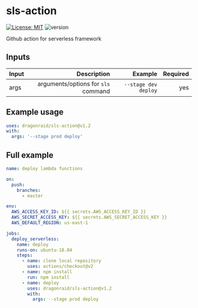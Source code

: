 # sls-action

[![License: MIT](https://img.shields.io/badge/License-MIT-yellow.svg)](https://opensource.org/licenses/MIT)
![version](https://img.shields.io/badge/version-1.3-blue)

Github action for serverless framework

## Inputs

| Input |                         Description |              Example | Required |
| :---- | ----------------------------------: | -------------------: | -------: |
| args  | arguments/options for `sls` command | `--stage dev deploy` |      yes |

## Example usage

```yaml
uses: dragonraid/sls-action@v1.2
with:
  args: '--stage prod deploy'
```

## Full example

```yaml
name: deploy lambda functions

on:
  push:
    branches:
      - master

env:
  AWS_ACCESS_KEY_ID: ${{ secrets.AWS_ACCESS_KEY_ID }}
  AWS_SECRET_ACCESS_KEY: ${{ secrets.AWS_SECRET_ACCESS_KEY }}
  AWS_DEFAULT_REGION: us-east-1

jobs:
  deploy_serverless:
    name: deploy
    runs-on: ubuntu-18.04
    steps:
      - name: clone local repository
        uses: actions/checkout@v2
      - name: npm install
        run: npm install
      - name: deploy
        uses: dragonraid/sls-action@v1.2
        with:
          args: --stage prod deploy
```
